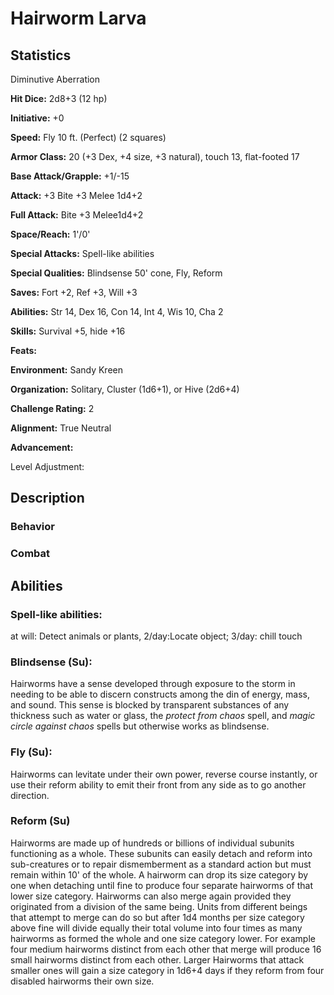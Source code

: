 Hairworm Larva
==============

Statistics
----------

Diminutive Aberration

**Hit Dice:** 2d8+3 (12 hp)

**Initiative:** +0

**Speed:** Fly 10 ft. (Perfect) (2 squares)

**Armor Class:** 20 (+3 Dex, +4 size, +3 natural), touch 13, flat-footed 17

**Base Attack/Grapple:** +1/-15

**Attack:** +3 Bite +3 Melee 1d4+2

**Full Attack:** Bite +3 Melee1d4+2

**Space/Reach:** 1\'/0\'

**Special Attacks:** Spell-like abilities

**Special Qualities:** Blindsense 50\' cone, Fly, Reform

**Saves:** Fort +2, Ref +3, Will +3

**Abilities:** Str 14, Dex 16, Con 14, Int 4, Wis 10, Cha 2

**Skills:** Survival +5, hide +16

**Feats:**

**Environment:** Sandy Kreen

**Organization:** Solitary, Cluster (1d6+1), or Hive (2d6+4)

**Challenge Rating:** 2

**Alignment:** True Neutral

**Advancement:**

Level Adjustment:

Description
-----------

### Behavior

### Combat

Abilities
---------

### Spell-like abilities:

at will: Detect animals or plants, 2/day:Locate object; 3/day: chill touch

### Blindsense (Su):

Hairworms have a sense developed through exposure to the storm in needing to be able to discern constructs among the din of energy, mass, and sound. This sense is blocked by transparent substances of any thickness such as water or glass, the *protect from chaos* spell, and *magic circle against chaos* spells but otherwise works as blindsense.

### **Fly (Su):** 

Hairworms can levitate under their own power, reverse course instantly, or use their reform ability to emit their front from any side as to go another direction.

### Reform (Su)

Hairworms are made up of hundreds or billions of individual subunits functioning as a whole. These subunits can easily detach and reform into sub-creatures or to repair dismemberment as a standard action but must remain within 10\' of the whole. A hairworm can drop its size category by one when detaching until fine to produce four separate hairworms of that lower size category. Hairworms can also merge again provided they originated from a division of the same being. Units from different beings that attempt to merge can do so but after 1d4 months per size category above fine will divide equally their total volume into four times as many hairworms as formed the whole and one size category lower. For example four medium hairworms distinct from each other that merge will produce 16 small hairworms distinct from each other. Larger Hairworms that attack smaller ones will gain a size category in 1d6+4 days if they reform from four disabled hairworms their own size.
